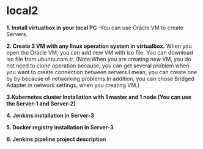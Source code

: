 # local2

**1. Install virtualbox in your local PC**
-You can use Oracle VM to create Servers.




**2. Create 3 VM with any linux operation system in virtualbox.**
When you open the Oracle VM, you can add new VM with iso file. You can download iso file from ubuntu.com.tr. (Note:When you are creating new VM, you do not need to clone operation because, you can get several problem when you want to create connection between servers.I mean, you can create one by by because of networking problems.In addition, you can chose Bridged Adapter in network settings, when you creating VM.)



**3.Kubernetes cluster Installation with 1 master and 1 node (You can use the Server-1 and Server-2)**




**4. Jenkins installation in Server-3**




**5. Docker registry installation in Server-3**






**6. Jenkins pipeline project description**
